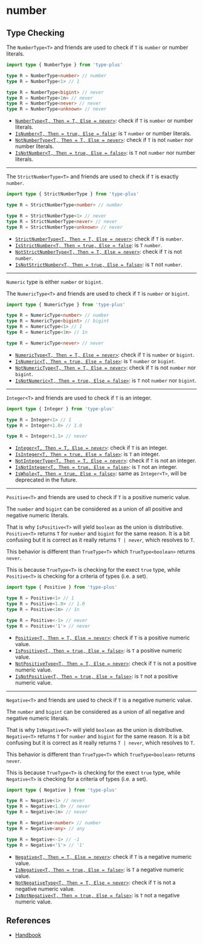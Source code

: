 # number

## Type Checking

The `NumberType<T>` and friends are used to check if `T` is `number` or number literals.

```ts
import type { NumberType } from 'type-plus'

type R = NumberType<number> // number
type R = NumberType<1> // 1

type R = NumberType<bigint> // never
type R = NumberType<1n> // never
type R = NumberType<never> // never
type R = NumberType<unknown> // never
```

- [`NumberType<T, Then = T, Else = never>`](number_type.ts#L16): check if `T` is `number` or number literals.
- [`IsNumber<T, Then = true, Else = false`](number_type.ts#L35): is `T` `number` or number literals.
- [`NotNumberType<T, Then = T, Else = never>`](number_type.ts#L46): check if `T` is not `number` nor number literals.
- [`IsNotNumber<T, Then = true, Else = false>`](number_type.ts#L61): is `T` not `number` nor number literals.

---

The `StrictNumberType<T>` and friends are used to check if `T` is exactly `number`.

```ts
import type { StrictNumberType } from 'type-plus'

type R = StrictNumberType<number> // number

type R = StrictNumberType<1> // never
type R = StrictNumberType<never> // never
type R = StrictNumberType<unknown> // never
```

- [`StrictNumberType<T, Then = T, Else = never>`](strict_number_type.ts#L16): check if `T` is `number`.
- [`IsStrictNumber<T, Then = true, Else = false`](strict_number_type.ts#L35): is `T` `number`.
- [`NotStrictNumberType<T, Then = T, Else = never>`](strict_number_type.ts#L50): check if `T` is not `number`.
- [`IsNotStrictNumber<T, Then = true, Else = false>`](strict_number_type.ts#L65): is `T` not `number`.

---

`Numeric` type is either `number` or `bigint`.

The `NumericType<T>` and friends are used to check if `T` is `number` or `bigint`.

```ts
import type { NumericType } from 'type-plus'

type R = NumericType<number> // number
type R = NumericType<bigint> // bigint
type R = NumericType<1> // 1
type R = NumericType<1n> // 1n

type R = NumericType<never> // never
```

- [`NumericType<T, Then = T, Else = never>`](numeric_type.ts#L27): check if `T` is `number` or `bigint`.
- [`IsNumeric<T, Then = true, Else = false>`](numeric_type.ts#L42): is `T` `number` or `bigint`.
- [`NotNumericType<T, Then = T, Else = never>`](numeric_type.ts#L57): check if `T` is not `number` nor `bigint`.
- [`IsNotNumeric<T, Then = true, Else = false>`](numeric_type.ts#L72): is `T` not `number` nor `bigint`.

---

`Integer<T>` and friends are used to check if `T` is an integer.

```ts
import type { Integer } from 'type-plus'

type R = Integer<1> // 1
type R = Integer<1.0> // 1.0

type R = Integer<1.1> // never
```

- [`Integer<T, Then = T, Else = never>`](integer.ts#L17): check if `T` is an integer.
- [`IsInteger<T, Then = true, Else = false>`](integer.ts#L36): is `T` an integer.
- [`NotIntegerType<T, Then = T, Else = never>`](integer.ts#L51): check if `T` is not an integer.
- [`IsNotInteger<T, Then = true, Else = false>`](integer.ts#L66): is `T` not an integer.
- [`IsWhole<T, Then = true, Else = false>`](integer.ts#L81): same as `Integer<T>`, will be deprecated in the future.

---

`Positive<T>` and friends are used to check if `T` is a positive numeric value.

The `number` and `bigint` can be considered as a union of all positive and negative numeric literals.

That is why `IsPositive<T>` will yield `boolean` as the union is distributive.
`Positive<T>` returns `T` for `number` and `bigint` for the same reason.
It is a bit confusing but it is correct as it really returns `T | never`,
which resolves to `T`.

This behavior is different than `TrueType<T>` which `TrueType<boolean>` returns `never`.

This is because `TrueType<T>` is checking for the exect `true` type,
while `Positive<T>` is checking for a criteria of types (i.e. a set).

```ts
import type { Positive } from 'type-plus'

type R = Positive<1> // 1
type R = Positive<1.0> // 1.0
type R = Positive<1n> // 1n

type R = Positive<-1> // never
type R = Positive<'1'> // never
```

- [`Positive<T, Then = T, Else = never>`](positive.ts#L17): check if `T` is a positive numeric value.
- [`IsPositive<T, Then = true, Else = false>`](positive.ts#L40): is `T` a positive numeric value.
- [`NotPositiveType<T, Then = T, Else = never>`](positive.ts#L54): check if `T` is not a positive numeric value.
- [`IsNotPositive<T, Then = true, Else = false>`](positive.ts#L68): is `T` not a positive numeric value.

---

`Negative<T>` and friends are used to check if `T` is a negative numeric value.

The `number` and `bigint` can be considered as a union of all negative and negative numeric literals.

That is why `IsNegative<T>` will yield `boolean` as the union is distributive.
`Negative<T>` returns `T` for `number` and `bigint` for the same reason.
It is a bit confusing but it is correct as it really returns `T | never`,
which resolves to `T`.

This behavior is different than `TrueType<T>` which `TrueType<boolean>` returns `never`.

This is because `TrueType<T>` is checking for the exect `true` type,
while `Negative<T>` is checking for a criteria of types (i.e. a set).

```ts
import type { Negative } from 'type-plus'

type R = Negative<1> // never
type R = Negative<1.0> // never
type R = Negative<1n> // never

type R = Negative<number> // number
type R = Negative<any> // any

type R = Negative<-1> // -1
type R = Negative<'1'> // '1'
```

- [`Negative<T, Then = T, Else = never>`](negative.ts#L21): check if `T` is a negative numeric value.
- [`IsNegative<T, Then = true, Else = false>`](negative.ts#L57): is `T` a negative numeric value.
- [`NotNegativeType<T, Then = T, Else = never>`](negative.ts#L75): check if `T` is not a negative numeric value.
- [`IsNotNegative<T, Then = true, Else = false>`](negative.ts#L109): is `T` not a negative numeric value.

## References

- [Handbook]

[handbook]: https://www.typescriptlang.org/docs/handbook/2/functions.html#unknown
